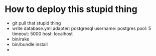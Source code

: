 # How to deploy this stupid thing

* git pull that stupid thing
* write database.yml
adapter: postgresql
username: postgres
pool: 5
timeout: 5000
host: localhost
* bin/rake
* bin/bundle install
*
